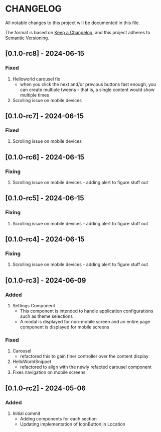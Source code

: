 # CHANGELOG

All notable changes to this project will be documented in this file.

The format is based on [Keep a Changelog](https://keepachangelog.com/en/1.1.0/),
and this project adheres to [Semantic Versioning](https://semver.org/spec/v2.0.0.html).

## [0.1.0-rc8] - 2024-06-15

### Fixed
1. Helloworld carousel fix
    - when you click the next and/or previous buttons fast enough, you can create multiple tweens - that is, a single content would show multiple times
2. Scrolling issue on mobile devices

## [0.1.0-rc7] - 2024-06-15

### Fixed
1. Scrolling issue on mobile devices

## [0.1.0-rc6] - 2024-06-15

### Fixing
1. Scrolling issue on mobile devices - adding alert to figure stuff out

## [0.1.0-rc5] - 2024-06-15

### Fixing
1. Scrolling issue on mobile devices - adding alert to figure stuff out

## [0.1.0-rc4] - 2024-06-15

### Fixing
1. Scrolling issue on mobile devices - adding alert to figure stuff out

## [0.1.0-rc3] - 2024-06-09

### Added
1. Settings Component
    - This component is intended to handle application configurations such as theme selections
    - A modal is displayed for non-mobile screen and an entire page component is displayed for mobile screens 

### Fixed
1. Carousel
    - refactored this to gain finer controller over the content display
2. HelloWorldSnippet
    - refactored to align with the newly refacted carousel component 
3. Fixes navigation on mobile screens

## [0.1.0-rc2] - 2024-05-06

### Added
1. Initial commit
    * Adding components for each section
    * Updating implementation of IconButton in Location
